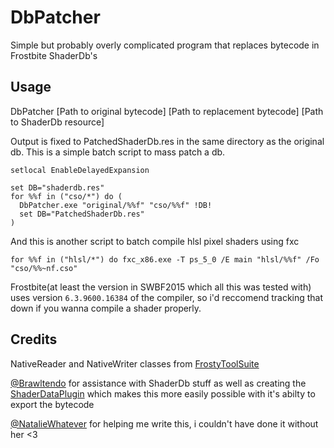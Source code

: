 # DbPatcher

Simple but probably overly complicated program that replaces bytecode in Frostbite ShaderDb's

## Usage
DbPatcher [Path to original bytecode] [Path to replacement bytecode] [Path to ShaderDb resource]

Output is fixed to PatchedShaderDb.res in the same directory as the original db.
This is a simple batch script to mass patch a db.
```
setlocal EnableDelayedExpansion

set DB="shaderdb.res"
for %%f in ("cso/*") do (
  DbPatcher.exe "original/%%f" "cso/%%f" !DB!
  set DB="PatchedShaderDb.res"
)
```
And this is another script to batch compile hlsl pixel shaders using fxc
```
for %%f in ("hlsl/*") do fxc_x86.exe -T ps_5_0 /E main "hlsl/%%f" /Fo "cso/%%~nf.cso"
```
Frostbite(at least the version in SWBF2015 which all this was tested with) uses version `6.3.9600.16384` of the compiler, so i'd reccomend tracking that down if you wanna compile a shader properly.


## Credits
NativeReader and NativeWriter classes from [FrostyToolSuite](https://github.com/CadeEvs/FrostyToolsuite) 

[@Brawltendo](https://github.com/Brawltendo) for assistance with ShaderDb stuff as well as creating the [ShaderDataPlugin](https://github.com/Brawltendo/FrostyShaderDataPlugin) which makes this more easily possible with it's abilty to export the bytecode

[@NatalieWhatever](https://github.com/NatalieWhatever) for helping me write this, i couldn't have done it without her <3
